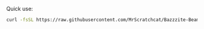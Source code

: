 Quick use:
```bash
curl -fsSL https://raw.githubusercontent.com/MrScratchcat/Bazzzite-BeamMP/refs/heads/main/BeamMP-Builder.sh | sh
```
